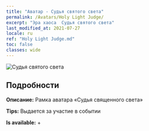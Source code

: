 ```yaml
---
title: "Аватар - Судья святого света"
permalink: /Avatars/Holy Light Judge/
excerpt: "Эра хаоса  Судья святого света"
last_modified_at: 2021-07-27
locale: ru
ref: "Holy Light Judge.md"
toc: false
classes: wide
---
```

 ![Судья святого света](/images/a/avatarFrame_51.png)

## Подробности

 **Описание:** Рамка аватара «Судья священного света» 

 **Tips:** Выдается за участие в событии 

 **Is available:**  + 

